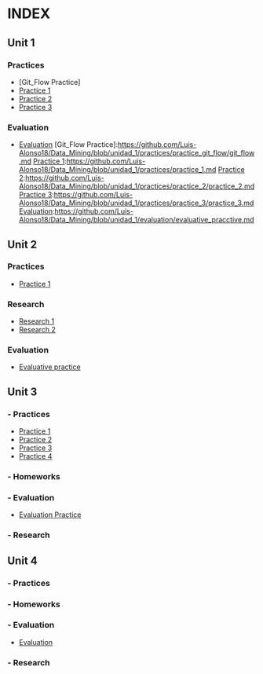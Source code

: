 # INDEX 

## Unit 1
### Practices
   -  [Git_Flow Practice]
   -  [Practice 1]
   -  [Practice 2]
   -  [Practice 3]
 ### Evaluation
   - [Evaluation]
[Git_Flow Practice]:https://github.com/Luis-Alonso18/Data_Mining/blob/unidad_1/practices/practice_git_flow/git_flow.md
[Practice 1]:https://github.com/Luis-Alonso18/Data_Mining/blob/unidad_1/practices/practice_1.md
[Practice 2]:https://github.com/Luis-Alonso18/Data_Mining/blob/unidad_1/practices/practice_2/practice_2.md
[Practice 3]:https://github.com/Luis-Alonso18/Data_Mining/blob/unidad_1/practices/practice_3/practice_3.md
[Evaluation]:https://github.com/Luis-Alonso18/Data_Mining/blob/unidad_1/evaluation/evaluative_pracctive.md
  
## Unit 2
### Practices
- [Practice 1](https://github.com/Luis-Alonso18/Data_Mining/blob/Unit_2/practices/practice_1/practice_1.md)
### Research
- [Research 1](https://github.com/Luis-Alonso18/Data_Mining/blob/Unit_2/research/research_1/research_1.md)
- [Research 2](https://github.com/Luis-Alonso18/Data_Mining/blob/Unit_2/research/research_2/research_2.md)
### Evaluation
- [Evaluative practice](https://github.com/Luis-Alonso18/Data_Mining/blob/Unit_2/evaluation/evaluative_practice/evaluation_practice.md)
  
## Unit 3
### -    Practices
   -  [Practice 1]
   -  [Practice 2]
   -  [Practice 3]
   -  [Practice 4]
  
### -    Homeworks
### -    Evaluation
   - [Evaluation Practice]
### -    Research

[Practice 1]:https://github.com/Luis-Alonso18/Data_Mining/blob/Unit_3/practices/practice_1_Unit_3/practice_1.md
[Practice 2]:https://github.com/Luis-Alonso18/Data_Mining/blob/Unit_3/practices/practice_2_Unit_3/practice_2.md
[Practice 3]:https://github.com/Luis-Alonso18/Data_Mining/blob/Unit_3/practices/practice_3_Unit_3/practice_3.md
[Practice 4]:https://github.com/Luis-Alonso18/Data_Mining/blob/Unit_3/practices/practice_4_Unit_3/practice_4.md
[Evaluation Practice]:https://github.com/Luis-Alonso18/Data_Mining/blob/Unit_3/evaluation/evaluation_practice_Unit_3/evaluation_practice.md
  
## Unit 4
### -    Practices  
### -    Homeworks  
### -    Evaluation
   - [Evaluation]  
### -    Research  



[Evaluation]:https://github.com/Luis-Alonso18/Data_Mining/blob/Unit_4/evaluation/evaluation_practice.md
